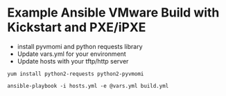 # Example Ansible VMware Build with Kickstart and PXE/iPXE

* install pyvmomi and python requests library
* Update vars.yml for your environment
* Update hosts with your tftp/http server

```
yum install python2-requests python2-pyvmomi

ansible-playbook -i hosts.yml -e @vars.yml build.yml
```